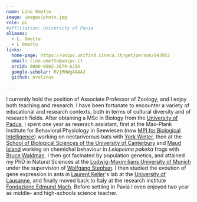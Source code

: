 ```yaml
---
name: Lino Ometto
image: images/photo.jpg
role: pi
#affiliation: University of Pavia
aliases:
  - L. Ometto
  - L Ometto
links:
  home-page: https://unipv.unifind.cineca.it/get/person/047052
  email: lino.ometto@unipv.it
  orcid: 0000-0002-2679-625X
  google-scholar: RVjMHWgAAAAJ
  github: evolinus

---
```


I currently hold the position of Associate Professor of Zoology, and I enjoy both teaching and research. I have been fortunate to encounter a variety of educational and research contexts, both in terms of cultural diversity and of research fields. After obtaining a  MSc in Biology from the [University of Padua](https://www.biologia.unipd.it/), I spent one year as reserach assistant, first at the Max-Plank Institute for Behavioral Physiology in Seewiesen (now [MPI for Biological Intelligence](https://www.bi.mpg.de/en)) working on nectarivorous bats with [York Winter](https://www.winterlab.org/teamlist/winter/), then at the [School of Biological Sciences of the University of Canterbury](https://www.canterbury.ac.nz/study/academic-study/science/science-schools-and-departments/school-of-biological-sciences) and [Maud Island](https://www.doc.govt.nz/parks-and-recreation/places-to-go/marlborough/places/te-pakeka-maud-island/) working on chemichal behaviour in _Leiopelma pakeka_ frogs with [Bruce Waldman](https://experts.okstate.edu/bruce.waldman/about). I then got facinated by population genetics, and attained my PhD in Natural Sciences at the [Ludwig-Maximilians University of Munich](https://evol.bio.lmu.de/) under the supervision of [Wolfgang Stephan](https://www.evol.bio.lmu.de/people/professor_emeritus/stephan_w/index.html). I then studied the evoution of gene expression in ants in [Laurent Keller](https://laurentkeller.ch/en/home/)'s lab at the [University of Lausanne](https://www.unil.ch/dee/en/home.html), and finally moved back to Italy at the research institute [Fondazione Edmund Mach](https://cri.fmach.it/en/). Before settling in Pavia I even enjoyed two year as middle- and high-schools science teacher.
